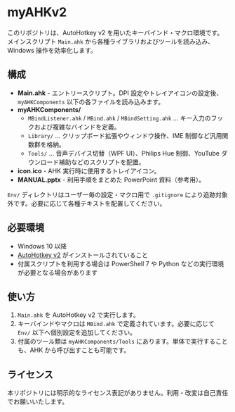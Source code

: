 # myAHKv2

このリポジトリは、AutoHotkey v2 を用いたキーバインド・マクロ環境です。メインスクリプト `Main.ahk` から各種ライブラリおよびツールを読み込み、Windows 操作を効率化します。

## 構成

- **Main.ahk** - エントリースクリプト。DPI 設定やトレイアイコンの設定後、`myAHKComponents` 以下の各ファイルを読み込みます。
- **myAHKComponents/**
  - `MBindListener.ahk` / `MBind.ahk` / `MBindSetting.ahk` … キー入力のフックおよび複雑なバインドを定義。
  - `Library/` … クリップボード拡張やウィンドウ操作、IME 制御など汎用関数群を格納。
  - `Tools/` … 音声デバイス切替（WPF UI）、Philips Hue 制御、YouTube ダウンロード補助などのスクリプトを配置。
- **icon.ico** - AHK 実行時に使用するトレイアイコン。
- **MANUAL.pptx** - 利用手順をまとめた PowerPoint 資料（参考用）。

`Env/` ディレクトリはユーザー毎の設定・マクロ用で `.gitignore` により追跡対象外です。必要に応じて各種テキストを配置してください。

## 必要環境

- Windows 10 以降
- [AutoHotkey v2](https://www.autohotkey.com/) がインストールされていること
- 付属スクリプトを利用する場合は PowerShell 7 や Python などの実行環境が必要となる場合があります

## 使い方

1. `Main.ahk` を AutoHotkey v2 で実行します。
2. キーバインドやマクロは `MBind.ahk` で定義されています。必要に応じて `Env/` 以下へ個別設定を追加してください。
3. 付属のツール類は `myAHKComponents/Tools` にあります。単体で実行することも、AHK から呼び出すことも可能です。

## ライセンス

本リポジトリには明示的なライセンス表記がありません。利用・改変は自己責任でお願いいたします。

